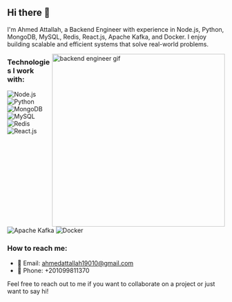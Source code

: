 ## Hi there 👋

I'm Ahmed Attallah, a Backend Engineer with experience in Node.js, Python, MongoDB, MySQL, Redis, React.js, Apache Kafka, and Docker. I enjoy building scalable and efficient systems that solve real-world problems.

<img align="right" src="https://media.giphy.com/media/du3J3cXyzhj75IOgvA/giphy.gif" alt="backend engineer gif" width="400" height="auto">

### Technologies I work with:

![Node.js](https://img.shields.io/badge/-Node.js-339933?style=flat-square&logo=node.js&logoColor=white)
![Python](https://img.shields.io/badge/-Python-3776AB?style=flat-square&logo=python&logoColor=white)
![MongoDB](https://img.shields.io/badge/-MongoDB-47A248?style=flat-square&logo=mongodb&logoColor=white)
![MySQL](https://img.shields.io/badge/-MySQL-4479A1?style=flat-square&logo=mysql&logoColor=white)
![Redis](https://img.shields.io/badge/-Redis-DC382D?style=flat-square&logo=redis&logoColor=white)
![React.js](https://img.shields.io/badge/-React.js-61DAFB?style=flat-square&logo=react&logoColor=white)
![Apache Kafka](https://img.shields.io/badge/-Apache%20Kafka-231F20?style=flat-square&logo=apache-kafka&logoColor=white)
![Docker](https://img.shields.io/badge/-Docker-2496ED?style=flat-square&logo=docker&logoColor=white)

### How to reach me:

- 📧 Email: ahmedattallah19010@gmail.com
- 📱 Phone: +201099811370

Feel free to reach out to me if you want to collaborate on a project or just want to say hi!
